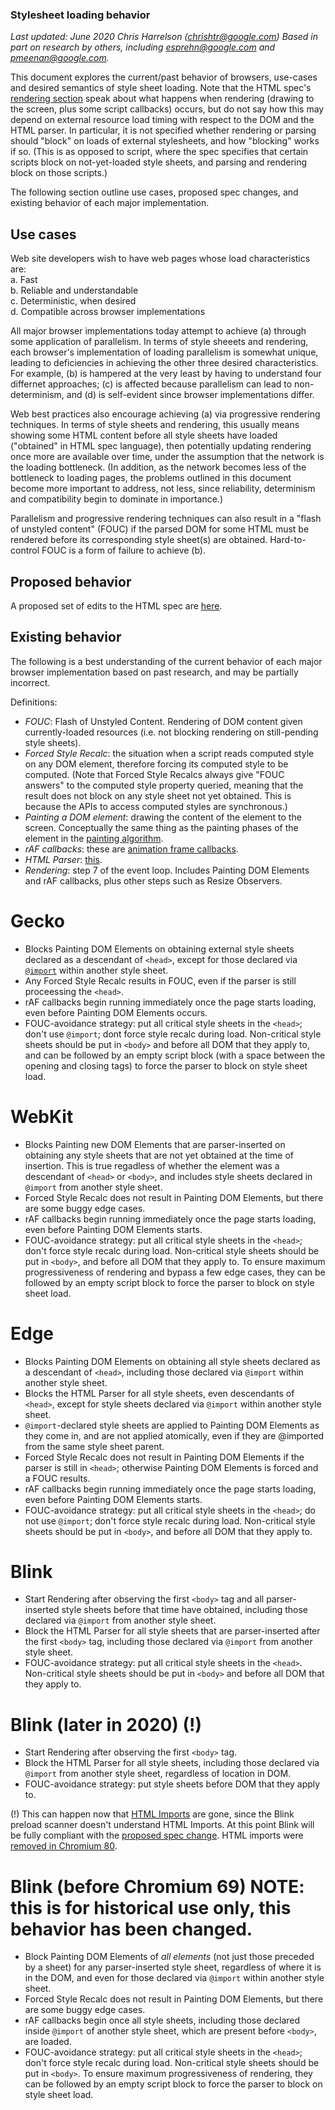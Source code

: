 ### Stylesheet loading behavior

_Last updated: June 2020_
_Chris Harrelson (chrishtr@google.com)_
*Based in part on research by others, including esprehn@google.com and
pmeenan@google.com.*

This document explores the current/past behavior of browsers, use-cases and
desired semantics of style sheet loading. Note that the HTML spec's
[rendering section](https://html.spec.whatwg.org/multipage/webappapis.html#event-loop-processing-model) speak about what happens when rendering (drawing
to the screen, plus some script callbacks) occurs, but do not say how this may depend on external resource load timing with respect to the DOM and the HTML parser. In particular, it is not specified whether rendering or parsing should "block" on loads of external stylesheets, and how "blocking" works if so.
(This is as opposed to script, where the spec specifies that certain scripts block on not-yet-loaded style sheets, and parsing and rendering block on those scripts.)

The following section outline use cases, proposed spec changes, and existing behavior of each major implementation.

## Use cases

Web site developers wish to have web pages whose load characteristics are:  
a. Fast  
b. Reliable and understandable  
c. Deterministic, when desired  
d. Compatible across browser implementations  

All major browser implementations today attempt to achieve (a) through some application of parallelism. In terms of style sheeets and rendering, each browser's implementation of loading parallelism is somewhat unique, leading to deficiencies in achieving the other three desired characteristics. For example, (b) is hampered at the very least by having to understand four differnet approaches; (c) is affected because parallelism can lead to non-determinism, and (d) is self-evident since browser implementations differ.

Web best practices also encourage achieving (a) via progressive rendering techniques. In terms of style sheets and rendering, this usually means showing some HTML content before all style sheets have loaded ("obtained" in HTML spec language), then potentially updating rendering once more are available over time, under the assumption that the network is the loading bottleneck. (In addition, as the network becomes less of the bottleneck to loading pages, the problems outlined in this document become more important to address, not less, since reliability, determinism and compatibility begin to dominate in importance.)

Parallelism and progressive rendering techniques can also result in a "flash of unstyled content" (FOUC) if the parsed DOM for some HTML must be rendered before its corresponding style sheet(s) are obtained. Hard-to-control FOUC is a form of failure to achieve (b).

## Proposed behavior

A proposed set of edits to the HTML spec are [here](stylesheet-loading-proposal.md).

## Existing behavior

The following is a best understanding of the current behavior of each major browser implementation based on past research, and may be partially incorrect.

Definitions:
  * *FOUC*: Flash of Unstyled Content. Rendering of DOM content given currently-loaded resources (i.e. not blocking rendering on still-pending style sheets).
  * *Forced Style Recalc*: the situation when a script reads computed style on any DOM element, therefore forcing its computed style to be computed. (Note that Forced Style Recalcs always give "FOUC answers" to the computed style property queried, meaning that the result does not block on any style sheet not yet obtained. This is because the APIs to access computed styles are synchronous.)
  * *Painting a DOM element*: drawing the content of the element to the screen. Conceptually the same thing as the painting phases of the element in the
  [painting algorithm](https://www.w3.org/TR/CSS21/zindex.html).
  * *rAF callbacks*: these are [animation frame callbacks](https://html.spec.whatwg.org/#list-of-animation-frame-callbacks).
  * *HTML Parser*: [this](https://html.spec.whatwg.org/#parsing).
  * *Rendering*: step 7 of the event loop. Includes Painting DOM Elements and rAF callbacks, plus other steps such as Resize Observers.

# Gecko
  * Blocks Painting DOM Elements on obtaining external style sheets declared as a descendant of `<head>`, except for those declared via [`@import`](https://developer.mozilla.org/en-US/docs/Web/CSS/@import) within another style sheet.
  * Any Forced Style Recalc results in FOUC, even if the parser is still proceessing the `<head>`.
  * rAF callbacks begin running immediately once the page starts loading, even before Painting DOM Elements occurs.
  * FOUC-avoidance strategy: put all critical style sheets in the `<head>`; don't use `@import`; dont force style recalc during load. Non-critical style sheets should be put in `<body>` and before all DOM that they apply to, and can be followed by an empty script block (with a space between the opening and closing tags) to force the parser to block on style sheet load.

# WebKit
  * Blocks Painting new DOM Elements that are parser-inserted on obtaining any style sheets that are not yet obtained at the time of insertion. This is true regadless of whether the element was a descendant of `<head>` or
    `<body>`, and includes style sheets declared in `@import` from another style sheet.
  * Forced Style Recalc does not result in Painting DOM Elements, but there are some buggy edge cases.
  * rAF callbacks begin running immediately once the page starts loading, even before Painting DOM Elements starts.
  * FOUC-avoidance strategy: put all critical style sheets in the `<head>`; don't force style recalc during load. Non-critical style sheets should be put in `<body>`, and before all DOM that they apply to. To ensure maximum progressiveness of rendering and bypass a few edge cases, they can be followed by an empty script block to force the parser to block on style sheet load.

# Edge
  * Blocks Painting DOM Elements on obtaining all style sheets declared as a descendant of `<head>`, including those declared via `@import` within another style sheet.
  * Blocks the HTML Parser for all style sheets, even descendants of `<head>`, except for style sheets declared via `@import` within another style sheet.
  * `@import`-declared style sheets are applied to Painting DOM Elements as they come in, and are not applied atomically, even if they are @imported from the same style sheet parent.
  * Forced Style Recalc does not result in Painting DOM Elements if the parser is still in `<head>`; otherwise Painting DOM Elements is forced and a FOUC results.
  * rAF callbacks begin running immediately once the page starts loading, even before Painting DOM Elements starts.
  * FOUC-avoidance strategy: put all critical style sheets in the `<head>`; do not use `@import`; don't force style recalc during load. Non-critical style sheets should be put in `<body>`, and before all DOM that they apply to.



# Blink
  * Start Rendering after observing the first `<body>` tag and all parser-inserted style sheets before that time have obtained, including those declared via `@import` from another style sheet.
  * Block the HTML Parser for all style sheets that are parser-inserted after the first `<body>` tag, including those declared via `@import` from another style sheet.
  * FOUC-avoidance strategy: put all critical style sheets in the `<head>`. Non-critical style sheets should be put in `<body>` and before all DOM that they apply to.

# Blink (later in 2020) (!)

  * Start Rendering after observing the first `<body>` tag.
  * Block the HTML Parser for all style sheets, including those declared via
  `@import` from another style sheet, regardless of location in DOM.
  * FOUC-avoidance strategy: put style sheets before DOM that they apply to.


 (!) This can happen now that [HTML Imports](https://developer.mozilla.org/en-US/docs/Web/Web_Components/HTML_Imports) are gone, since the Blink preload scanner doesn't understand HTML Imports. At this point Blink will be fully compliant with the [proposed spec change](stylesheet-loading-proposal.md). HTML imports were [removed in Chromium 80](https://chromestatus.com/features/5144752345317376).
 
 
 # Blink (before Chromium 69) NOTE: this is for historical use only, this behavior has been changed.
  * Block Painting DOM Elements of *all elements* (not just those preceded by a sheet) for any parser-inserted style sheet, regardless of where it is in the DOM, and even for those declared via `@import` within another style sheet.
  * Forced Style Recalc does not result in Painting DOM Elements, but there are some buggy edge cases.
  * rAF callbacks begin once all style sheets, including those declared inside `@import` of another style sheet, which are present before `<body>`, are loaded.
  * FOUC-avoidance strategy: put all critical style sheets in the `<head>`; don't force style recalc during load. Non-critical style sheets should be put in `<body>`. To ensure maximum progressiveness of rendering, they can be followed by an empty script block to force the parser to block on style sheet load.
